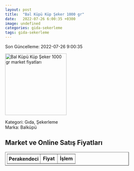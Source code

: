 ```yaml
---
layout: post
title:  "Bal Küpü Küp Şeker 1000 gr"
date:   2022-07-26 6:00:35 +0300
image: undefined
categories: gida-sekerleme
tags: gida-sekerleme
---
```


Son Güncelleme: 2022-07-26 9:00:35

<img src="undefined" width="200" alt="Bal Küpü Küp Şeker 1000 gr market fiyatları" />

Kategori: Gıda, Şekerleme
<br />
Marka: Balküpü

<h2>Market ve Online Satış Fiyatları</h2>

<table border="1" style="padding: 5px;width:80%;">
  <tr>
    <td style="padding: 5px;"><strong>Perakendeci</strong></td>
    <td><strong>Fiyat</strong></td>
    <td><strong>İşlem</strong></td>
  </tr>
  
</table>

